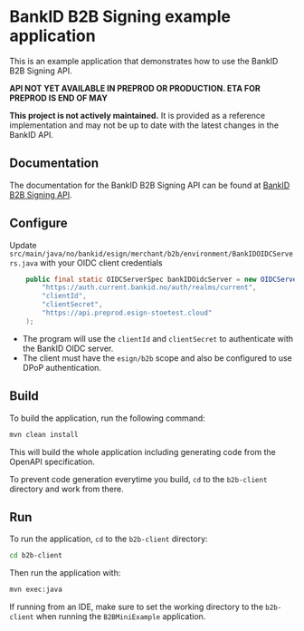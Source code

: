 # BankID B2B Signing example application

This is an example application that demonstrates how to use the BankID B2B Signing API.

**API NOT YET AVAILABLE IN PREPROD OR PRODUCTION. ETA FOR PREPROD IS END OF MAY**

**This project is not actively maintained.** It is provided as a reference implementation and may not be up to date with the latest changes in the BankID API.

## Documentation
The documentation for the BankID B2B Signing API can be found at [BankID B2B Signing API](https://developer.bankid.no/bankid-esign-provider/apis/b2b/).

## Configure
Update `src/main/java/no/bankid/esign/merchant/b2b/environment/BankIDOIDCServers.java` with your OIDC client credentials

```java
    public final static OIDCServerSpec bankIDOidcServer = new OIDCServerSpec(
        "https://auth.current.bankid.no/auth/realms/current",
        "clientId",
        "clientSecret",
        "https://api.preprod.esign-stoetest.cloud"
    );
```
- The program will use the `clientId` and `clientSecret` to authenticate with the BankID OIDC server.
- The client must have the `esign/b2b` scope and also be configured to use DPoP authentication.

## Build
To build the application, run the following command:

```bash
mvn clean install
```

This will build the whole application including generating code from the OpenAPI specification.

To prevent code generation everytime you build, `cd` to the `b2b-client` directory and work from there.

## Run

To run the application, `cd` to the `b2b-client` directory:

```bash
cd b2b-client
```

Then run the application with:

```bash
mvn exec:java
```

If running from an IDE, make sure to set the working directory to the `b2b-client` when running the `B2BMiniExample`
application.

